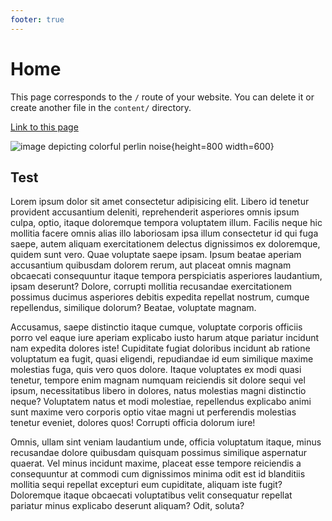 ```yaml
---
footer: true
---
```


# Home

This page corresponds to the `/` route of your website. You can delete it or create another file in the `content/` directory.

[Link to this page](/)

![image depicting colorful perlin noise](img/test.webp){height=800 width=600}

## Test

Lorem ipsum dolor sit amet consectetur adipisicing elit. Libero id tenetur provident accusantium deleniti, reprehenderit asperiores omnis ipsum culpa, optio, itaque doloremque tempora voluptatem illum. Facilis neque hic mollitia facere omnis alias illo laboriosam ipsa illum consectetur id qui fuga saepe, autem aliquam exercitationem delectus dignissimos ex doloremque, quidem sunt vero. Quae voluptate saepe ipsam. Ipsum beatae aperiam accusantium quibusdam dolorem rerum, aut placeat omnis magnam obcaecati consequuntur itaque tempora perspiciatis asperiores laudantium, ipsam deserunt? Dolore, corrupti mollitia recusandae exercitationem possimus ducimus asperiores debitis expedita repellat nostrum, cumque repellendus, similique dolorum? Beatae, voluptate magnam.

Accusamus, saepe distinctio itaque cumque, voluptate corporis officiis porro vel eaque iure aperiam explicabo iusto harum atque pariatur incidunt nam expedita dolores iste! Cupiditate fugiat doloribus incidunt ab ratione voluptatum ea fugit, quasi eligendi, repudiandae id eum similique maxime molestias fuga, quis vero quos dolore. Itaque voluptates ex modi quasi tenetur, tempore enim magnam numquam reiciendis sit dolore sequi vel ipsum, necessitatibus libero in dolores, natus molestias magni distinctio neque? Voluptatem natus et modi molestiae, repellendus explicabo animi sunt maxime vero corporis optio vitae magni ut perferendis molestias tenetur eveniet, dolores quos! Corrupti officia dolorum iure!

Omnis, ullam sint veniam laudantium unde, officia voluptatum itaque, minus recusandae dolore quibusdam quisquam possimus similique aspernatur quaerat. Vel minus incidunt maxime, placeat esse tempore reiciendis a consequuntur at commodi cum dignissimos minima odit est id blanditiis mollitia sequi repellat excepturi eum cupiditate, aliquam iste fugit? Doloremque itaque obcaecati voluptatibus velit consequatur repellat pariatur minus explicabo deserunt aliquam? Odit, soluta?
